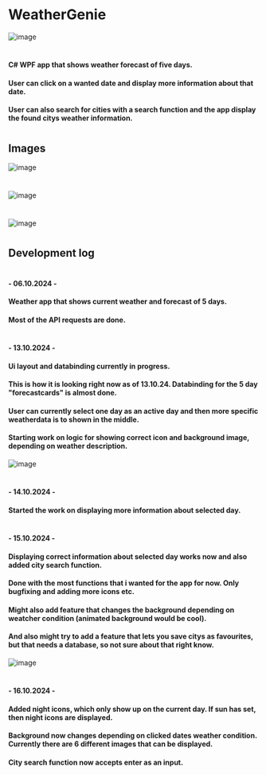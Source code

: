 # WeatherGenie
![image](https://github.com/user-attachments/assets/4fd8fb42-3b45-475f-91b4-041ece60695f)
#
#### C# WPF app that shows weather forecast of five days. 
#### User can click on a wanted date and display more information about that date.
#### User can also search for cities with a search function and the app display the found citys weather information.
#
## Images
![image](https://github.com/user-attachments/assets/923266d6-b835-481b-9424-c0b37dd61f07)
#
![image](https://github.com/user-attachments/assets/64eff661-d21e-4232-b46f-b236891d4dd4)
#
![image](https://github.com/user-attachments/assets/11656a84-24eb-4f35-8c70-6c83f305bbbc)

#
## Development log
#
#### - 06.10.2024 - 
#### Weather app that shows current weather and forecast of 5 days.
#### Most of the API requests are done.
#
#### - 13.10.2024 - 
#### Ui layout and databinding currently in progress.
#### This is how it is looking right now as of 13.10.24. Databinding for the 5 day "forecastcards" is almost done.
#### User can currently select one day as an active day and then more specific weatherdata is to shown in the middle.
#### Starting work on logic for showing correct icon and background image, depending on weather description.
![image](https://github.com/user-attachments/assets/75c840c8-7614-4258-8e25-15364e6db33f)
#
#### - 14.10.2024 -
#### Started the work on displaying more information about selected day.
#
#### - 15.10.2024 -
#### Displaying correct information about selected day works now and also added city search function.
#### Done with the most functions that i wanted for the app for now. Only bugfixing and adding more icons etc.
#### Might also add feature that changes the background depending on weatcher condition (animated background would be cool).
#### And also might try to add a feature that lets you save citys as favourites, but that needs a database, so not sure about that right know.
![image](https://github.com/user-attachments/assets/08ebcbc4-8f6e-4447-a849-d0cc7f1c3b2e)
#
#### - 16.10.2024 -
#### Added night icons, which only show up on the current day. If sun has set, then night icons are displayed.
#### Background now changes depending on clicked dates weather condition. Currently there are 6 different images that can be displayed.
#### City search function now accepts enter as an input.


